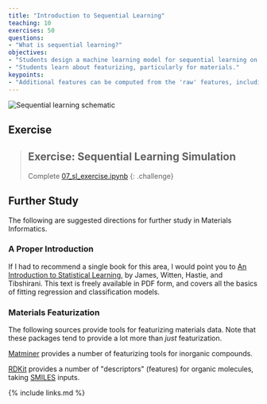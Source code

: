 ```yaml
---
title: "Introduction to Sequential Learning"
teaching: 10
exercises: 50
questions:
- "What is sequential learning?"
objectives:
- "Students design a machine learning model for sequential learning on materials science data."
- "Students learn about featurizing, particularly for materials."
keypoints:
- "Additional features can be computed from the 'raw' features, including polynomial terms and chemical compositions. This process is called featurization."
---
```


![Sequential learning schematic](../../fig/sequential-learning.png)

## Exercise
<!-- -------------------------------------------------- -->

> ## Exercise: Sequential Learning Simulation
>
> Complete [07_sl_exercise.ipynb](../files/exercises/07_sl_exercise.ipynb)
{: .challenge}

## Further Study
<!-- -------------------------------------------------- -->

The following are suggested directions for further study in Materials Informatics.

### A Proper Introduction
<!-- ------------------------- -->

If I had to recommend a single book for this area, I would point you to [An
Introduction to Statistical
Learning](http://faculty.marshall.usc.edu/gareth-james/ISL/), by James, Witten,
Hastie, and Tibshirani. This text is freely available in PDF form, and covers
all the basics of fitting regression and classification models.

### Materials Featurization
<!-- ------------------------- -->

The following sources provide tools for featurizing materials data. Note that
these packages tend to provide a lot more than _just_ featurization.

[Matminer](https://hackingmaterials.lbl.gov/matminer/) provides a number of
featurizing tools for inorganic compounds.

[RDKit](https://www.rdkit.org/docs/GettingStartedInPython.html#descriptor-calculation)
provides a number of "descriptors" (features) for organic molecules, taking
[SMILES](https://en.wikipedia.org/wiki/Simplified_molecular-input_line-entry_system)
inputs.

{% include links.md %}
